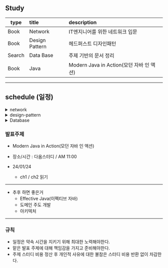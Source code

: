 ## Study

| type   | title          | description        |
|--------|:---------------|:-------------------|
| Book   | Network        | IT엔지니어를 위한 네트워크 입문 |
| Book   | Design Pattern | 헤드퍼스트 디자인패턴        |
| Search | Data Base      | 주제 기반의 문서 정리       |
| Book   | Java | Modern Java in Action(모던 자바 인 액션)        |

<hr>

## schedule (일정)

<details>
<summary>network</summary>
<div markdown="1">

- 2023-08-06(일) PM 04 : 00 ( 장소 : [다옴](http://www.daomstudy.com/?doc=sub_location) )
    - 자율학습 및 발표
- 2023-08-19(토) AM 11 : 00 ( 장소 : [다옴](http://www.daomstudy.com/?doc=sub_location) )
    - ch2 : 네트워크 연결과 구성 요소 (박설아)
- 2023-08-26(토) AM 11 : 00 ( 장소 : [모어스터디](https://morestudy.modoo.at/) )
    - ch3 : 네트워크 통신하기 (장예진)
- 2023-09-02 AM 11 : 00 ( 장소 : [모어스터디](https://map.naver.com/p/entry/place/37898582?c=15.00,0,0,0,dh) )
    - ch4 : 스위치: 2계층 장비 (김현기)
    - ch5 : 라우터/L3 스위치: 3계층 장비 (이은영)
- 2023-09-09 AM 11 : 00 ( 장소 : [모어스터디](https://map.naver.com/p/entry/place/37898582?c=15.00,0,0,0,dh) )
    - ch7 : 통신을 도와주는 네트워크 주요 기술 (DNS, DHCP) (이은영)
    - ch8 : 서버 네트워크 기본 (김현기)
    - ch9 : 보안 (보안의 개념과 정의, VPN) (장예진)
- 2023-09-16 AM 11 : 00 ( 장소 : [모어스터디](https://map.naver.com/p/entry/place/37898582?c=15.00,0,0,0,dh) )
    - ch10 : 서버의 방화벽 설정/동작, 15장 가상화 서버를 위한 네트워크 (이은영)
    - ch11 : 이중화 기술 (김현기)
    - ch12 : 로드 밸런서 (장예진)
- 2023-09-23 AM 11 : 00 ( 장소 : [모어스터디](https://map.naver.com/p/entry/place/37898582?c=15.00,0,0,0,dh) )
    - 자유 주제로 발표

</div>
</details>


<details>
<summary>design-pattern</summary>
<div markdown="1">

- 2023-10-07 AM 11 : 00 ( 장소 : [모어스터디](https://map.naver.com/p/entry/place/37898582?c=15.00,0,0,0,dh) )
    - ch1 : 디자인패턴의 소개   (이은영)
    - ch2 : Observer_Pattern (김현기)

- 2023-10-14 AM 11 : 00 ( 장소 : [모어스터디](https://map.naver.com/p/entry/place/37898582?c=15.00,0,0,0,dh) )
    - ch3 : Decorator Pattern (전다빈)
    - ch4 : Factory Pattern (장예진)
- 2023-10-20 PM 07 : 00 ( 장소 : [다옴스터디](http://daomstudy.com/?doc=sub_location) )
    - ch5 : Singleton Pattern (이은영)
    - ch6 : Command Pattern (김현기)
- 2023-11-03 AM 11 : 00 ( 장소 : [다옴스터디](http://daomstudy.com/?doc=sub_location) )
    - ch7 : Adapter and Facade Pattern (이은영)
    - ch8 : Template Method Pattern (김현기)
    - ch9 : Iterator Pattern and Composite Pattern (장예진)
    - ch10 : State Pattern (전다빈)
- 2023-11-18 AM 11 : 00 ( 장소 : [다옴스터디](http://daomstudy.com/?doc=sub_location) )
    - ch10 : Proxy Pattern (전다빈)
    - ch10 : 복합 패턴 (이은영)
    - ch10 : 실전 디자인 패턴 - 패턴과 행복하게 살아가기 (김현기)
    - ch10 + ch1 : 기타 패턴 - 다양한 패턴 빠르게 알아보기 (장예진)

</div>
</details>


<details>
<summary>Database</summary>
<div markdown="1">

장소 : [다옴스터디](http://daomstudy.com/?doc=sub_location)<br>

- 2023-12-02 AM 11 : 00
    - ch1 : 데이터베이스 관리 시스템(DBMS)의 기본 개념 ( 장예진 )
    - ch2 : 관계형 데이터베이스 모델 ( 전다빈 )
    - ch3 : 디비의 종류 ( 김현기 )
    - ch4 : 데이터 모델링과 설계 ( 이은영 )

- 2023-12-16 AM 11 : 00
    - ch5 : 트랜잭션 관리와 무결성 ( 장예진 )
    - ch6 : 인덱싱과 검색 최적화 ( 김현기 )
    - ch7 : NoSQL 데이터베이스 ( 이은영 )
    - ch8 : 데이터베이스 보안 ( 전다빈 )

- 2024-01-06 AM 11 : 00
    - ch9 : 데이터 타입 ( 전다빈 )
    - ch10 : 클라우드 기반 데이터베이스 ( 장예진 )
    - ch11 : 분산 데이터베이스 시스템 ( 김현기 )
    - ch12 : 데이터베이스 튜닝과 성능 최적화 ( 이은영 )

</div>
</details>

### 발표주제

- Modern Java in Action(모던 자바 인 액션)
- 장소/시간 : 다옴스터디 / AM 11:00


- 24/01/24 
  - ch1 / ch2 읽기 

------

- 추후 하면 좋은거
    - Effective Java(이펙티브 자바)
    - 도메인 주도 개발
    - 아키텍처

---

### 규칙

- 일정은 약속 시간을 지키기 위해 최대한 노력해야한다.
- 맡은 발표 주제에 대해 책임감을 가지고 준비해야한다.
- 주제 스터디 비용 정산 후 개인적 사유에 대한 불참은 스터디 비용 반환 없이 차감한다.

